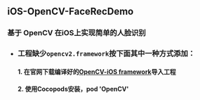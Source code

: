 ## iOS-OpenCV-FaceRecDemo
### 基于 OpenCV 在iOS上实现简单的人脸识别
+ ### 工程缺少`opencv2.framework`按下面其中一种方式添加：
    #### 1. 在官网下载编译好的[OpenCV-iOS framework](https://opencv.org/releases.html)导入工程
    #### 2. 使用Cocopods安装，pod 'OpenCV'
